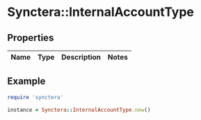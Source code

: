 # Synctera::InternalAccountType

## Properties

| Name | Type | Description | Notes |
| ---- | ---- | ----------- | ----- |

## Example

```ruby
require 'synctera'

instance = Synctera::InternalAccountType.new()
```

